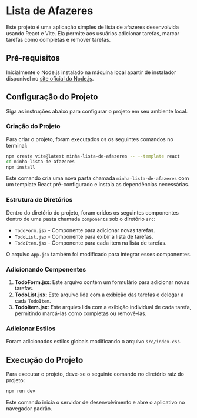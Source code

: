 # Lista de Afazeres

Este projeto é uma aplicação simples de lista de afazeres desenvolvida usando React e Vite. Ela permite aos usuários adicionar tarefas, marcar tarefas como completas e remover tarefas.

## Pré-requisitos

Inicialmente o Node.js instalado na máquina local apartir de instalador disponível no [site oficial do Node.js](https://nodejs.org/).

## Configuração do Projeto

Siga as instruções abaixo para configurar o projeto em seu ambiente local.

### Criação do Projeto

Para criar o projeto, foram executados os os seguintes comandos no terminal:

```bash
npm create vite@latest minha-lista-de-afazeres -- --template react
cd minha-lista-de-afazeres
npm install
```


Este comando cria uma nova pasta chamada `minha-lista-de-afazeres` com um template React pré-configurado e instala as dependências necessárias.

### Estrutura de Diretórios

Dentro do diretório do projeto, foram cridos os seguintes componentes dentro de uma pasta chamada `components` sob o diretório `src`:

- `TodoForm.jsx` - Componente para adicionar novas tarefas.
- `TodoList.jsx` - Componente para exibir a lista de tarefas.
- `TodoItem.jsx` - Componente para cada item na lista de tarefas.

O arquivo `App.jsx` também foi modificado para integrar esses componentes.

### Adicionando Componentes

1. **TodoForm.jsx**: Este arquivo contém um formulário para adicionar novas tarefas.
2. **TodoList.jsx**: Este arquivo lida com a exibição das tarefas e delegar a cada `TodoItem`.
3. **TodoItem.jsx**: Este arquivo lida com a exibição individual de cada tarefa, permitindo marcá-las como completas ou removê-las.

### Adicionar Estilos

Foram adicionados estilos globais modificando o arquivo `src/index.css`. 

## Execução do Projeto

Para executar o projeto, deve-se o seguinte comando no diretório raiz do projeto:

```bash
npm run dev
```

Este comando inicia o servidor de desenvolvimento e abre o aplicativo no navegador padrão. 
